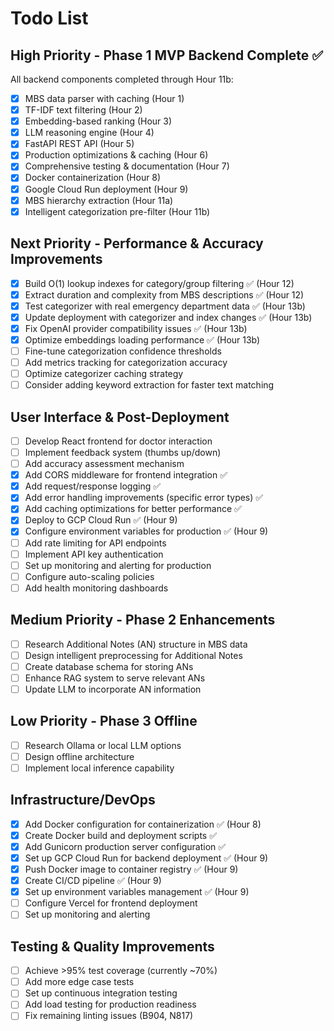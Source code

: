 # Todo List

## High Priority - Phase 1 MVP Backend Complete ✅
All backend components completed through Hour 11b:
- [x] MBS data parser with caching (Hour 1)
- [x] TF-IDF text filtering (Hour 2)
- [x] Embedding-based ranking (Hour 3)
- [x] LLM reasoning engine (Hour 4)
- [x] FastAPI REST API (Hour 5)
- [x] Production optimizations & caching (Hour 6)
- [x] Comprehensive testing & documentation (Hour 7)
- [x] Docker containerization (Hour 8)
- [x] Google Cloud Run deployment (Hour 9)
- [x] MBS hierarchy extraction (Hour 11a)
- [x] Intelligent categorization pre-filter (Hour 11b)

## Next Priority - Performance & Accuracy Improvements
- [x] Build O(1) lookup indexes for category/group filtering ✅ (Hour 12)
- [x] Extract duration and complexity from MBS descriptions ✅ (Hour 12)
- [x] Test categorizer with real emergency department data ✅ (Hour 13b)
- [x] Update deployment with categorizer and index changes ✅ (Hour 13b)
- [x] Fix OpenAI provider compatibility issues ✅ (Hour 13b)
- [x] Optimize embeddings loading performance ✅ (Hour 13b)
- [ ] Fine-tune categorization confidence thresholds
- [ ] Add metrics tracking for categorization accuracy  
- [ ] Optimize categorizer caching strategy
- [ ] Consider adding keyword extraction for faster text matching

## User Interface & Post-Deployment
- [ ] Develop React frontend for doctor interaction
- [ ] Implement feedback system (thumbs up/down)
- [ ] Add accuracy assessment mechanism
- [x] Add CORS middleware for frontend integration ✅
- [x] Add request/response logging ✅
- [x] Add error handling improvements (specific error types) ✅
- [x] Add caching optimizations for better performance ✅
- [x] Deploy to GCP Cloud Run ✅ (Hour 9)
- [x] Configure environment variables for production ✅ (Hour 9)
- [ ] Add rate limiting for API endpoints
- [ ] Implement API key authentication
- [ ] Set up monitoring and alerting for production
- [ ] Configure auto-scaling policies
- [ ] Add health monitoring dashboards

## Medium Priority - Phase 2 Enhancements
- [ ] Research Additional Notes (AN) structure in MBS data
- [ ] Design intelligent preprocessing for Additional Notes
- [ ] Create database schema for storing ANs
- [ ] Enhance RAG system to serve relevant ANs
- [ ] Update LLM to incorporate AN information

## Low Priority - Phase 3 Offline
- [ ] Research Ollama or local LLM options
- [ ] Design offline architecture
- [ ] Implement local inference capability

## Infrastructure/DevOps
- [x] Add Docker configuration for containerization ✅ (Hour 8)
- [x] Create Docker build and deployment scripts ✅
- [x] Add Gunicorn production server configuration ✅
- [x] Set up GCP Cloud Run for backend deployment ✅ (Hour 9)
- [x] Push Docker image to container registry ✅ (Hour 9)
- [x] Create CI/CD pipeline ✅ (Hour 9)
- [x] Set up environment variables management ✅ (Hour 9)
- [ ] Configure Vercel for frontend deployment
- [ ] Set up monitoring and alerting

## Testing & Quality Improvements
- [ ] Achieve >95% test coverage (currently ~70%)
- [ ] Add more edge case tests
- [ ] Set up continuous integration testing
- [ ] Add load testing for production readiness
- [ ] Fix remaining linting issues (B904, N817)